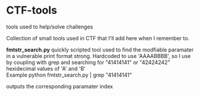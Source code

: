 # CTF-tools
tools used to help/solve challenges

Collection of small tools used in CTF that I'll add here when I remember to.

<b>fmtstr_search.py</b>
quickly scripted tool used to find the modfiable paramater in a vulnerable print format strong.
Hardcoded to use 'AAAABBBB', so I use by coupling with grep and searching for
"41414141" or "42424242" hexidecimal values of 'A' and 'B'
<br>
<p1>Example</p1>
python fmtstr_search.py | grep "41414141"

outputs the corresponding paramater index
